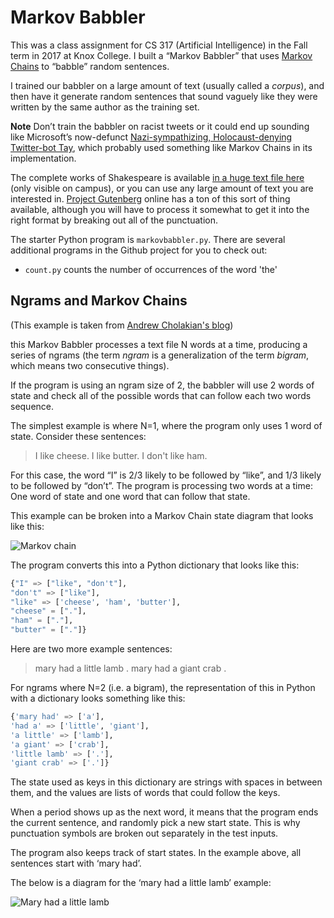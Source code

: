 # Markov Babbler

This was a class assignment for CS 317 (Artificial Intelligence) in the Fall term in 2017 at Knox College. 
I built a “Markov Babbler” that uses [Markov Chains](https://en.wikipedia.org/wiki/Markov_chain) to “babble” random sentences.

I trained our babbler on a large amount of text (usually called a _corpus_), and then have it generate random sentences that sound vaguely like they were written by the same author as the training set.

**Note** Don’t train the babbler on racist tweets or it could end up sounding like Microsoft’s now-defunct [Nazi-sympathizing, Holocaust-denying Twitter-bot Tay](http://theantimedia.org/microsofts-new-twitter-bot-becomes-nazi-sympathizing-maniac-within-24-hours/), which probably used something like Markov Chains in its implementation.

The complete works of Shakespeare is available [in a huge text file here](https://drive.google.com/open?id=0B8YG7KPaRWn7bXEwUDlOSEV6QXc) (only visible on campus), or you can use any large amount of text you are interested in. 
[Project Gutenberg](http://www.gutenberg.org/) online has a ton of this sort of thing available, although you will have to process it somewhat to get it into the right format by breaking out all of the punctuation.

The starter Python program is `markovbabbler.py`. 
There are several additional programs in the Github project for you to check out:
* `count.py` counts the number of occurrences of the word 'the'

## Ngrams and Markov Chains

(This example is taken from [Andrew Cholakian's blog](http://blog.andrewvc.com/markov-http-benchmarking/))

this Markov Babbler processes a text file N words at a time, producing a series of ngrams (the term _ngram_ is a generalization of the term _bigram_, which means two consecutive things).

If the program is using an ngram size of 2, the babbler will use 2 words of state and check all of the possible words that can follow each two words sequence.

The simplest example is where N=1, where the program only uses 1 word of state. 
Consider these sentences:

> I like cheese. I like butter. I don't like ham.

For this case, the word “I” is 2/3 likely to be followed by “like”, and 1/3 likely to be followed by “don’t”. 
The program is processing two words at a time: One word of state and one word that can follow that state.

This example can be broken into a Markov Chain state diagram that looks like this:

![Markov chain](http://blog.andrewvc.com/assets/images/chain.png)

The program converts this into a Python dictionary that looks like this:

```python
{"I" => ["like", "don't"],
"don't" => ["like"],
"like" => ['cheese', 'ham', 'butter'],
"cheese" = ["."],
"ham" = ["."],
"butter" = ["."]}
```

Here are two more example sentences:

> mary had a little lamb . mary had a giant crab .

For ngrams where N=2 (i.e. a bigram), the representation of this in Python with a dictionary looks something like this:

```python
{'mary had' => ['a'],
'had a' => ['little', 'giant'],
'a little' => ['lamb'],
'a giant' => ['crab'],
'little lamb' => ['.'],
'giant crab' => ['.']}
```

The state used as keys in this dictionary are strings with spaces in between them, and the values are lists of words that could follow the keys.

When a period shows up as the next word, it means that the program ends the current sentence, and randomly pick a new start state.
This is why punctuation symbols are broken out separately in the test inputs.

The program also keeps track of start states. 
In the example above, all sentences start with ‘mary had’. 

The below is a diagram for the ‘mary had a little lamb’ example:

![Mary had a little lamb](http://i.imgur.com/kCnOEiV.png)
